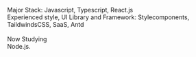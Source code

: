 <p>
 
 Major Stack: Javascript, Typescript, React.js </br>
 Experienced style, UI Library and Framework: Stylecomponents, TaildwindsCSS, SaaS, Antd </br>
 </br>
 Now Studying </br>
 Node.js.  </br>
 
</p>
